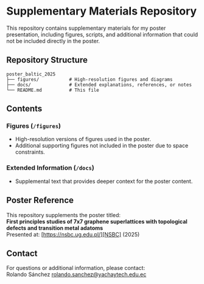 # Supplementary Materials Repository

This repository contains supplementary materials for my poster presentation, including figures, scripts, and additional information that could not be included directly in the poster.

## Repository Structure

```
poster_baltic_2025
├── figures/           # High-resolution figures and diagrams
├── docs/              # Extended explanations, references, or notes
└── README.md          # This file
```

## Contents

### Figures (`/figures`)
- High-resolution versions of figures used in the poster.
- Additional supporting figures not included in the poster due to space constraints.

### Extended Information (`/docs`)
- Supplemental text that provides deeper context for the poster content.

## Poster Reference
This repository supplements the poster titled:  
**First principles studies of 7x7 graphene superlattices with topological defects and transition metal adatoms**  
Presented at: [https://nsbc.ug.edu.pl/][NSBC] (2025)  

## Contact
For questions or additional information, please contact:  
Rolando Sánchez 
rolando.sanchez@yachaytech.edu.ec


